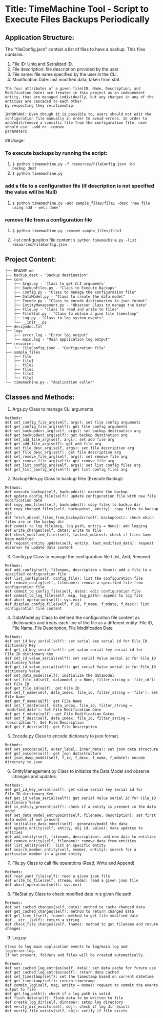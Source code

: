 # Title: TimeMachine Tool - Script to Execute Files Backups Periodically

## Application Structure:
The "fileConfig.json" contain a list of files to have a backup. This files contains:
1. File ID: Uniq and Serialized ID.
2. File description: file description provided by the user.
3. File name: file name specified by the user in the CLI.
4. Modification Date: last modified data, taken from stat.

```
The four attributes of a given file(ID, Name, Description, and Modification Date) are treated in this project as an independent entity, that are managed individually, but any changes in any of the entities are cascaded to each other
by respecting they relationship.

IMPORTANT: Even though it is possible to, users should not edit the configuration file manually in order to avoid errors. In order to add/edit/remove a specific file from the configuration file, user should use: -add or -remove
parameters.
```

##Usage:

### To execute backups by running the script:
1. `$ python timemachine.py -f resources/FileConfig.json -bd backup_dest`
2. `$ python timemachine.py`

### add a file to a configuration file (If description is not specified the value will be Null)
1. `$ python timemachine.py -add sample_files/file1 -desc 'new file using add - well done'`

### remove file from a configuration file
1. `$ python timemachine.py -remove sample_files/file1`

1. -list configuration file content
`$ python timemachine.py -list resources/FileConfig.json`

## Project Content:
```
├── README.md
├── backup_dest - "Backup destination"
├── core
│   ├── Args.py - `Class to get CLI arguments`
│   ├── BackupFiles.py - "Class to Execute Backups"
│   ├── Config.py - "Class to manage the configuration file"
│   ├── DataModel.py - "Class to create the data model"
│   ├── Encode.py - "Class to encode dictionaries to json format"
│   ├── EntityManagement.py - "Observer Class to manage the data"
│   ├── File.py - "Class to read and write to files"
│   ├── FileStat.py - "Class to obtain a give file timestamp"
│   ├── Log.py - "Class to log system events"
│   └── __init__.py
├── designdoc.txt
├── logs
│   ├── error.log - "Error log output"
│   └── main.log - "Main application log output"
├── resources
│   └── FileConfig.json - "Configuration file"
├── sample_files
│   ├── file
│   ├── file1
│   ├── file2
│   ├── file3
│   ├── file4
│   └── file5
└── timemachine.py - "Application caller"
```

## Classes and Methods:

1. Args.py
Class to manage CLI arguments
```
Methods:
def set_config_file_arg(self, args): set file config arguments
def get_config_file_arg(self): get file config arguments
def set_backupdest_arg(self, args): set backup destination arg
def get_backupdest_arg(self): get backup destination arg
def set_add_file_arg(self, args): set add file arg
def get_add_file_arg(self): get add file arg
def set_file_desc_arg(self, args): set file description arg
def get_file_desc_arg(self): get file description arg
def set_remove_file_arg(self, args): set remove file arg
def get_remove_file_arg(self): get remove file arg
def set_list_config_arg(self, args): set list config files arg
def get_list_config_arg(self): get list config files arg
```


2. BackupFiles.py
Class to backup files (Execute Backup)
```
Methods:
def execute_backup(self, backupdest): execute the backup
def update_config_file(self): update configuration file with new file modification date
def copy_new_files(self, backupdest): copy files to backup dir
def copy_changed_files(self, backupdest, entity): copy files to backup dir
def fetch_absent_files_from_backupdir(self, backupdest): check which files are in the backup dir
def commit_to_log_file(msg, log_path, entity = None): add logging
def write_changes(self, data): write to file
def check_modified_files(self, lastest_mdates): check if files have been modified
def request_entity_update(self, entity, last_modified_data): request observer to update data content
```

3. Config.py
Class to manage the configuration file (List, Add, Remove)
```
Methods:
def add_config(self, filename, description = None): add a file to a specified configuration file
def list_config(self, config_file): list the configuration file
def remove_config(self, filename): remove a specified file from configuration file
def commit_to_config_file(self, data): edit configuration file
def commit_to_log_file(self, msg, log_path): append to log file
def abort_operation(self): sys.exit
def display_config_file(self, f_id, f_name, f_mdate, f_desc): list configuration file content
```

4. DataModel.py
Class to defined the configuration file content as dictionaries and treats each line of the file
as a different entity: File ID, File Name, File Description, File Modification Date
```
Methods:
def set_id_key_serial(self): set serial key serial id for File_ID dictionary Key
def get_id_key_serial(self): get value serial key serial id for File_ID dictionary Key
def set_id_value_serial(self): set serial Value serial id for File_ID dictionary Value
def get_id_value_serial(self): get serial Value serial id for File_ID dictionary Value
def set_data_model(self): initialize the datamodel
def set_file_id(self, datamodel_i = None, filter_string = 'file_id'): set File ID
def get_file_id(self): get File ID
def set_f_name(self, data_index, file_id, filter_string = 'file'): Set File Name
def get_f_name(self): get File Name
def set_f_mdate(self, data_index, file_id, filter_string = 'modified_date'): Set File Modification Date
def get_f_mdate(self): get File Modification Dates
def set_f_desc(self, data_index, file_id, filter_string = 'description'): Set File Description
def get_f_desc(self): get File Description
```

5. Encode.py
Class to encode dictionary to json format.
```
Methods:
def set_encode(self, outer_label, inner_data): set json data structure
def get_encode(self): get json datastructure
def json_dump_model(self, f_id, f_desc, f_name, f_mdate): encode directory to json
```

6. EntityManagement.py
Class to initialize the Data Model and observe changes and updates.
```
Methods:
def get_id_key_serial(self): get value serial key serial id for File_ID dictionary Key
def get_id_value_serial(self): get serial Value serial id for File_ID dictionary Value
def is_entity_present(self): check if a entity is present in the data model
def set_data_model_entrypoint(self, filename, description): set first data model if not present
def initialize_data_model(self): generate/model the data
def update_entity(self, entity, obj_id, value): make updates to entities
def add_entity(self, filename, description): add new data to entities
def remove_entity(self, filename): remove data from entities
def list_entity(self): list an specific entity
def search_member_entity(self, member, entity): search for a particular member in a given entity
```

7. File.py
Class to call file operations (Read, Write and Append)
```
Methods:
def read_yaml_file(self): read a given json file
def write_to_file(self, stream, mode): read a given json file
def abort_operation(self): sys.exit
```

8. FileStat.py
Class to check modified date in a given file path.
```
Methods:
def set_cached_changes(self, data): method to cache changed data
def get_cached_changes(self): method to return changed data
def get_time_t(self, fname): method to get file modified date
def __str__(self): return a string
def check_file_changes(self, fname): method to get filename and return changes
```

9. Log.py
```
Class to log main application events to log/main.log and log/error.log.
If not present, folders and files will be created automatically.

Methods:
def set_cached_log_entries(self, data): set data cache for future use
def get_cached_log_entries(self): return data cached
def set_timestamp(self): set the timestamp based on current datetime
def get_timestamp(self): return timestamp
def commit_log(self, msg, entity = None): request to commit the events output to file
def get_log_path(): check if a log path is valid
def flush_data(self): flush data to be written to file
def create_log_dir(self, dirname): setup log directory
def verify_dir_exists(self, obj): check if log dir exists
def verify_file_exists(self, obj): verify if file exists
```
